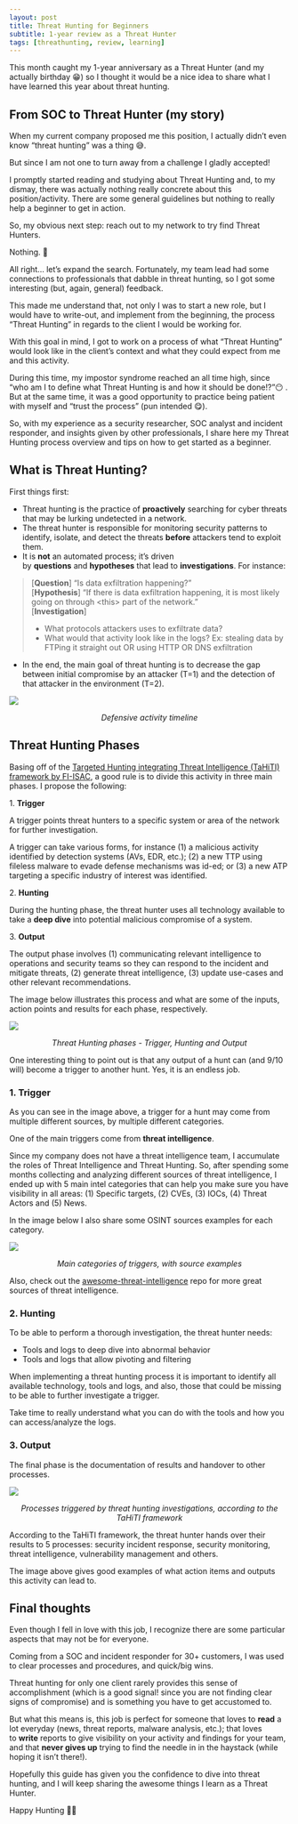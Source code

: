 ```yaml
---
layout: post
title: Threat Hunting for Beginners
subtitle: 1-year review as a Threat Hunter
tags: [threathunting, review, learning]
---
```

 
This month caught my 1-year anniversary as a Threat Hunter (and my actually birthday 😁) so I thought it would be a nice idea to share what I have learned this year about threat hunting.
  

## From SOC to Threat Hunter (my story)

When my current company proposed me this position, I actually didn’t even know “threat hunting” was a thing 😅.

But since I am not one to turn away from a challenge I gladly accepted!

I promptly started reading and studying about Threat Hunting and, to my dismay, there was actually nothing really concrete about this position/activity. There are some general guidelines but nothing to really help a beginner to get in action.

So, my obvious next step: reach out to my network to try find Threat Hunters.

Nothing. 😬

All right... let’s expand the search. Fortunately, my team lead had some connections to professionals that dabble in threat hunting, so I got some interesting (but, again, general) feedback.

This made me understand that, not only I was to start a new role, but I would have to write-out, and implement from the beginning, the process “Threat Hunting” in regards to the client I would be working for.

  

With this goal in mind, I got to work on a process of what “Threat Hunting” would look like in the client’s context and what they could expect from me and this activity.

During this time, my impostor syndrome reached an all time high, since “who am I to define what Threat Hunting is and how it should be done!?”😶 . But at the same time, it was a good opportunity to practice being patient with myself and “trust the process” (pun intended 😋).

  

So, with my experience as a security researcher, SOC analyst and incident responder, and insights given by other professionals, I share here my Threat Hunting process overview and tips on how to get started as a beginner.

  
## What is Threat Hunting?

First things first:

- Threat hunting is the practice of **proactively** searching for cyber threats that may be lurking undetected in a network.
- The threat hunter is responsible for monitoring security patterns to identify, isolate, and detect the threats **before** attackers tend to exploit them.
- It is **not** an automated process; it’s driven by **questions** and **hypotheses** that lead to **investigations**. For instance:
    

> \[**Question**\] “Is data exfiltration happening?”  
> \[**Hypothesis**\] “If there is data exfiltration happening, it is most likely going on through \<this\> part of the network.”  
> \[**Investigation**\]   
> 
> - What protocols attackers uses to exfiltrate data?
> - What would that activity look like in the logs? Ex: stealing data by FTPing it straight out OR using HTTP OR DNS exfiltration

- In the end, the main goal of threat hunting is to decrease the gap between initial compromise by an attacker (T=1) and the detection of that attacker in the environment (T=2).

![](/assets/img/th-1-timeline.png)  
<p style="text-align: center;"><i>Defensive activity timeline</i></p>
  
  

## Threat Hunting Phases

Basing off of the [Targeted Hunting integrating Threat Intelligence (TaHiTI) framework by FI-ISAC](https://www.betaalvereniging.nl/en/safety/tahiti/ "https://www.betaalvereniging.nl/en/safety/tahiti/"), a good rule is to divide this activity in three main phases. I propose the following:

1\. **Trigger**

A trigger points threat hunters to a specific system or area of the network for further investigation. 

A trigger can take various forms, for instance (1) a malicious activity identified by detection systems (AVs, EDR, etc.); (2) a new TTP using fileless malware to evade defense mechanisms was id-ed; or (3) a new ATP targeting a specific industry of interest was identified.  

2\. **Hunting**

During the hunting phase, the threat hunter uses all technology available to take a **deep dive** into potential malicious compromise of a system.

3\. **Output**

The output phase involves (1) communicating relevant intelligence to operations and security teams so they can respond to the incident and mitigate threats, (2) generate threat intelligence, (3) update use-cases and other relevant recommendations.

  

The image below illustrates this process and what are some of the inputs, action points and results for each phase, respectively.

![](/assets/img/th-2-phases.png)
<p style="text-align: center;"><i>Threat Hunting phases - Trigger, Hunting and Output</i></p>    

One interesting thing to point out is that any output of a hunt can (and 9/10 will) become a trigger to another hunt. Yes, it is an endless job.

  

### 1\. Trigger

As you can see in the image above, a trigger for a hunt may come from multiple different sources, by multiple different categories.

One of the main triggers come from **threat intelligence**.

Since my company does not have a threat intelligence team, I accumulate the roles of Threat Intelligence and Threat Hunting. So, after spending some months collecting and analyzing different sources of threat intelligence, I ended up with 5 main intel categories that can help you make sure you have visibility in all areas: (1) Specific targets, (2) CVEs, (3) IOCs, (4) Threat Actors and (5) News.

In the image below I also share some OSINT sources examples for each category.

![](/assets/img/th-3-triggers.png)    
<p style="text-align: center;"><i>Main categories of triggers, with source examples</i></p>
  

Also, check out the [awesome-threat-intelligence](https://github.com/hslatman/awesome-threat-intelligence "https://github.com/hslatman/awesome-threat-intelligence") repo for more great sources of threat intelligence.  

  

### 2\. Hunting

To be able to perform a thorough investigation, the threat hunter needs:

- Tools and logs to deep dive into abnormal behavior
- Tools and logs that allow pivoting and filtering

When implementing a threat hunting process it is important to identify all available technology, tools and logs, and also, those that could be missing to be able to further investigate a trigger.

Take time to really understand what you can do with the tools and how you can access/analyze the logs.

  

### 3\. Output

The final phase is the documentation of results and handover to other processes.

![](/assets/img/th-4-output.png)
<p style="text-align: center;"><i>Processes triggered by threat hunting investigations, according to the TaHiTI framework</i></p>    

According to the TaHiTI framework, the threat hunter hands over their results to 5 processes: security incident response, security monitoring, threat intelligence, vulnerability management and others.

The image above gives good examples of what action items and outputs this activity can lead to.

  

## Final thoughts

Even though I fell in love with this job, I recognize there are some particular aspects that may not be for everyone.

Coming from a SOC and incident responder for 30+ customers, I was used to clear processes and procedures, and quick/big wins. 

Threat hunting for only one client rarely provides this sense of accomplishment (which is a good signal! since you are not finding clear signs of compromise) and is something you have to get accustomed to.

But what this means is, this job is perfect for someone that loves to **read** a lot everyday (news, threat reports, malware analysis, etc.); that loves to **write** reports to give visibility on your activity and findings for your team, and that **never gives up** trying to find the needle in in the haystack (while hoping it isn’t there!).

  

Hopefully this guide has given you the confidence to dive into threat hunting, and I will keep sharing the awesome things I learn as a Threat Hunter.

  

Happy Hunting 🕵️‍♀️